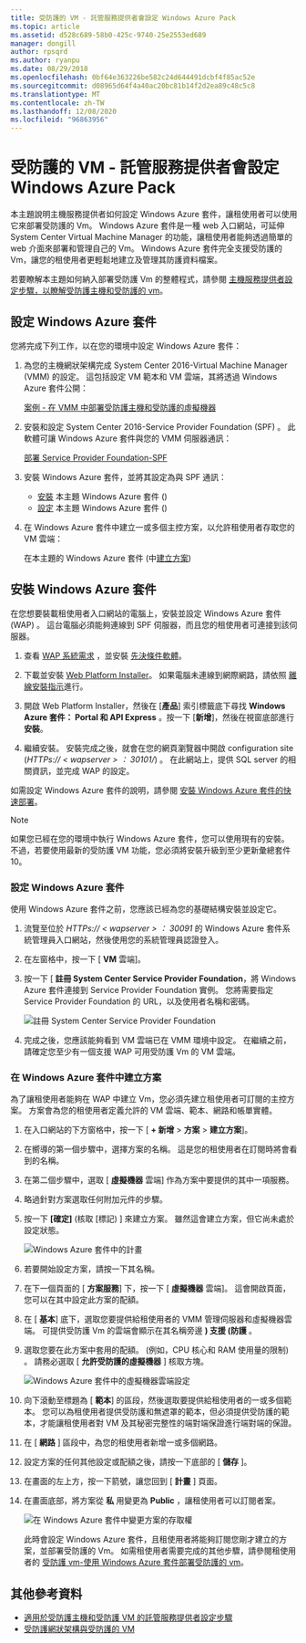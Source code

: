 ```yaml
---
title: 受防護的 VM - 託管服務提供者會設定 Windows Azure Pack
ms.topic: article
ms.assetid: d528c689-58b0-425c-9740-25e2553ed689
manager: dongill
author: rpsqrd
ms.author: ryanpu
ms.date: 08/29/2018
ms.openlocfilehash: 0bf64e363226be582c24d644491dcbf4f85ac52e
ms.sourcegitcommit: d08965d64f4a40ac20bc81b14f2d2ea89c48c5c8
ms.translationtype: MT
ms.contentlocale: zh-TW
ms.lasthandoff: 12/08/2020
ms.locfileid: "96863956"
---
```

# <a name="shielded-vms---hosting-service-provider-sets-up-windows-azure-pack"></a>受防護的 VM - 託管服務提供者會設定 Windows Azure Pack

本主題說明主機服務提供者如何設定 Windows Azure 套件，讓租使用者可以使用它來部署受防護的 Vm。 Windows Azure 套件是一種 web 入口網站，可延伸 System Center Virtual Machine Manager 的功能，讓租使用者能夠透過簡單的 web 介面來部署和管理自己的 Vm。 Windows Azure 套件完全支援受防護的 Vm，讓您的租使用者更輕鬆地建立及管理其防護資料檔案。

若要瞭解本主題如何納入部署受防護 Vm 的整體程式，請參閱 [主機服務提供者設定步驟，以瞭解受防護主機和受防護的 vm](guarded-fabric-configuration-scenarios-for-shielded-vms-overview.md)。

## <a name="setting-up-windows-azure-pack"></a>設定 Windows Azure 套件

您將完成下列工作，以在您的環境中設定 Windows Azure 套件：

1. 為您的主機網狀架構完成 System Center 2016-Virtual Machine Manager (VMM) 的設定。 這包括設定 VM 範本和 VM 雲端，其將透過 Windows Azure 套件公開：

    [案例 - 在 VMM 中部署受防護主機和受防護的虛擬機器](/system-center/vmm/deploy-guarded-host-fabric)

2. 安裝和設定 System Center 2016-Service Provider Foundation (SPF) 。 此軟體可讓 Windows Azure 套件與您的 VMM 伺服器通訊：

    [部署 Service Provider Foundation-SPF](https://technet.microsoft.com/system-center-docs/spf/deploy/deploy-spf)

3. 安裝 Windows Azure 套件，並將其設定為與 SPF 通訊：

    - [安裝](#install-windows-azure-pack) 本主題 Windows Azure 套件 () 
    - [設定](#configure-windows-azure-pack) 本主題 Windows Azure 套件 () 

4. 在 Windows Azure 套件中建立一或多個主控方案，以允許租使用者存取您的 VM 雲端：

    在本主題的 Windows Azure 套件 (中[建立方案](#create-a-plan-in-windows-azure-pack)) 

## <a name="install-windows-azure-pack"></a>安裝 Windows Azure 套件

在您想要裝載租使用者入口網站的電腦上，安裝並設定 Windows Azure 套件 (WAP) 。 這台電腦必須能夠連線到 SPF 伺服器，而且您的租使用者可連接到該伺服器。

1.  查看 [WAP 系統需求](/previous-versions/azure/windows-server-azure-pack/dn296442(v=technet.10)) ，並安裝 [先決條件軟體](/previous-versions/azure/windows-server-azure-pack/dn469335(v=technet.10))。

2.  下載並安裝 [Web Platform Installer](https://www.microsoft.com/web/downloads/platform.aspx)。 如果電腦未連線到網際網路，請依照 [離線安裝指示](https://www.iis.net/learn/install/web-platform-installer/web-platform-installer-v4-command-line-webpicmdexe-rtw-release)進行。

3.  開啟 Web Platform Installer，然後在 [**產品**] 索引標籤底下尋找 **Windows Azure 套件： Portal 和 API Express** 。按一下 [**新增**]，然後在視窗底部進行 **安裝**。

4.  繼續安裝。 安裝完成之後，就會在您的網頁瀏覽器中開啟 configuration site (*HTTPs:// &lt; wapserver &gt; ： 30101/*) 。 在此網站上，提供 SQL server 的相關資訊，並完成 WAP 的設定。

如需設定 Windows Azure 套件的說明，請參閱 [安裝 Windows Azure 套件的快速部署](/previous-versions/azure/windows-server-azure-pack/dn296439(v=technet.10))。

> [!NOTE]
> 如果您已經在您的環境中執行 Windows Azure 套件，您可以使用現有的安裝。 不過，若要使用最新的受防護 VM 功能，您必須將安裝升級到至少更新彙總套件10。

### <a name="configure-windows-azure-pack"></a>設定 Windows Azure 套件

使用 Windows Azure 套件之前，您應該已經為您的基礎結構安裝並設定它。

1.  流覽至位於 *HTTPs:// &lt; wapserver &gt; ： 30091* 的 Windows Azure 套件系統管理員入口網站，然後使用您的系統管理員認證登入。

2.  在左窗格中，按一下 [ **VM** 雲端]。

3.  按一下 [ **註冊 System Center Service Provider Foundation**，將 Windows Azure 套件連接到 Service Provider Foundation 實例。 您將需要指定 Service Provider Foundation 的 URL，以及使用者名稱和密碼。

    ![註冊 System Center Service Provider Foundation](../media/Guarded-Fabric-Shielded-VM/guarded-host-azure-pack-01-register-spf.png)

4.  完成之後，您應該能夠看到 VM 雲端已在 VMM 環境中設定。 在繼續之前，請確定您至少有一個支援 WAP 可用受防護 Vm 的 VM 雲端。

### <a name="create-a-plan-in-windows-azure-pack"></a>在 Windows Azure 套件中建立方案

為了讓租使用者能夠在 WAP 中建立 Vm，您必須先建立租使用者可訂閱的主控方案。 方案會為您的租使用者定義允許的 VM 雲端、範本、網路和帳單實體。

1. 在入口網站的下方窗格中，按一下 [ **+ 新增** &gt; **方案** &gt; **建立方案**]。

2. 在嚮導的第一個步驟中，選擇方案的名稱。 這是您的租使用者在訂閱時將會看到的名稱。

3. 在第二個步驟中，選取 [ **虛擬機器** 雲端] 作為方案中要提供的其中一項服務。

4. 略過針對方案選取任何附加元件的步驟。

5. 按一下 **[確定]** (核取 [標記) ] 來建立方案。 雖然這會建立方案，但它尚未處於設定狀態。

   ![Windows Azure 套件中的計畫](../media/Guarded-Fabric-Shielded-VM/guarded-host-azure-pack-02-create-plan.png)

6. 若要開始設定方案，請按一下其名稱。

7. 在下一個頁面的 [ **方案服務**] 下，按一下 [ **虛擬機器** 雲端]。 這會開啟頁面，您可以在其中設定此方案的配額。

8. 在 [ **基本**] 底下，選取您要提供給租使用者的 VMM 管理伺服器和虛擬機器雲端。 可提供受防護 Vm 的雲端會顯示在其名稱旁邊 **) 支援 (防護** 。

9. 選取您要在此方案中套用的配額。  (例如，CPU 核心和 RAM 使用量的限制) 。 請務必選取 [ **允許受防護的虛擬機器** ] 核取方塊。

   ![Windows Azure 套件中的虛擬機器雲端設定](../media/Guarded-Fabric-Shielded-VM/guarded-host-azure-pack-03-virtual-machine-clouds.png)

10. 向下滾動至標題為 [ **範本**] 的區段，然後選取要提供給租使用者的一或多個範本。 您可以為租使用者提供受防護和無遮罩的範本，但必須提供受防護的範本，才能讓租使用者對 VM 及其秘密完整性的端對端保證進行端對端的保證。

11. 在 [ **網路** ] 區段中，為您的租使用者新增一或多個網路。

12. 設定方案的任何其他設定或配額之後，請按一下底部的 [ **儲存** ]。

13. 在畫面的左上方，按一下箭號，讓您回到 [ **計畫** ] 頁面。

14. 在畫面底部，將方案從 **私** 用變更為 **Public** ，讓租使用者可以訂閱者案。

    ![在 Windows Azure 套件中變更方案的存取權](../media/Guarded-Fabric-Shielded-VM/guarded-host-azure-pack-04-change-access.png)

    此時會設定 Windows Azure 套件，且租使用者將能夠訂閱您剛才建立的方案，並部署受防護的 Vm。 如需租使用者需要完成的其他步驟，請參閱租使用者的 [受防護 vm-使用 Windows Azure 套件部署受防護的 vm](guarded-fabric-shielded-vm-windows-azure-pack.md)。

## <a name="additional-references"></a>其他參考資料

- [適用於受防護主機和受防護 VM 的託管服務提供者設定步驟](guarded-fabric-configuration-scenarios-for-shielded-vms-overview.md)
- [受防護網狀架構與受防護的 VM](guarded-fabric-and-shielded-vms-top-node.md)
